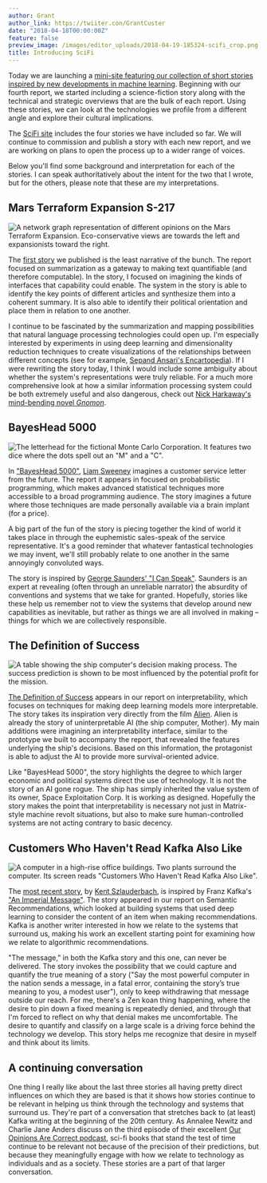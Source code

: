 ```yaml
---
author: Grant
author_link: https://twiiter.con/GrantCuster
date: "2018-04-18T00:00:00Z"
feature: false
preview_image: /images/editor_uploads/2018-04-19-185324-scifi_crop.png
title: Introducing SciFi
---
```


Today we are launching a [mini-site featuring our collection of short stories inspired by new developments in machine learning](https://scifi.fastforwardlabs.com/).   Beginning with our fourth report, we started including a science-fiction story along with the technical and strategic overviews that are the bulk of each report. Using these stories, we can look at the technologies we profile from a different angle and explore their cultural implications.

The [SciFi site](https://scifi.fastforwardlabs.com/) includes the four stories we have included so far. We will continue to commission and publish a story with each new report, and we are working on plans to open the process up to a wider range of voices.

Below you'll find some background and interpretation for each of the stories. I can speak authoritatively about the intent for the two that I wrote, but for the others, please note that these are my interpretations.

## Mars Terraform Expansion S-217

![A network graph representation of different opinions on the Mars Terraform
Expansion. Eco-conservative views are towards the left and expansionists toward
the right.](https://scifi.fastforwardlabs.com/ff04-scifi_clusters-29d0aaa1f1849f40c08f2295ab4a3238.svg)

The [first story](https://scifi.fastforwardlabs.com/ff04/mars-terraform-expansion-s-217) we published is the least narrative of the bunch. The report focused on summarization as a gateway to making text quantifiable (and therefore computable). In the story, I focused on imagining the kinds of interfaces that capability could enable. The system in the story is able to identify the key points of different articles and synthesize them into a coherent summary. It is also able to identify their political orientation and place them in relation to one another. 

I continue to be fascinated by the summarization and mapping possibilities that natural language processing technologies could open up. I'm especially interested by experiments in using deep learning and dimensionality reduction techniques to create visualizations of the relationships between different concepts (see for example, [Sepand Ansari's Encartopedia](http://encartopedia.fastforwardlabs.com/#/)). If I were rewriting the story today, I think I would include some ambiguity about whether the system's representations were truly reliable. For a much more comprehensive look at how a similar information processing system could be both extremely useful and also dangerous, check out [Nick Harkaway's mind-bending novel *Gnomon*](https://www.amazon.com/dp/B071R1GVX2/).

## BayesHead 5000

![The letterhead for the fictional Monte Carlo Corporation. It features two dice where the dots spell out an "M" and a "C".](https://scifi.fastforwardlabs.com/ff05-scifi-01-ec3c7869ee6382df7d32661e053fa87f.svg)

In ["BayesHead 5000"](https://scifi.fastforwardlabs.com/ff05/bayeshead-5000), [Liam Sweeney](http://www.sr.ithaka.org/people/liam-sweeney/) imagines a customer service letter from the future. The report it appears in focused on probabilistic programming, which makes advanced statistical techniques more accessible to a broad programming audience. The story imagines a future where those techniques are made personally available via a brain implant (for a price).

A big part of the fun of the story is piecing together the kind of world it takes place in through the euphemistic sales-speak of the service representative. It's a good reminder that whatever fantastical technologies we may invent, we'll still probably relate to one another in the same annoyingly convoluted ways.

The story is inspired by [George Saunders' "I Can Speak"](http://www.newyorker.com/magazine/1999/06/21/i-can-speak). Saunders is an expert at revealing (often through an unreliable narrator) the absurdity of conventions and systems that we take for granted. Hopefully, stories like these help us remember not to view the systems that develop around new capabilities as inevitable, but rather as things we are all involved in making &ndash; things for which we are collectively responsible. 

## The Definition of Success

![A table showing the ship computer's decision making process. The success prediction is shown to be most influenced by the potential profit for the mission.](https://scifi.fastforwardlabs.com/ff06-scifi-04-411413ee4b6211655a62558808684045.svg)

[The Definition of Success](https://scifi.fastforwardlabs.com/ff06/the-definition-of-success) appears in our report on interpretability, which focuses on techniques for making deep learning models more interpretable. The story takes its inspiration very directly from the film [Alien](https://en.wikipedia.org/wiki/Alien_(film)). Alien is already the story of uninterpretable AI (the ship computer, Mother). My main additions were imagining an interpretability interface, similar to the prototype we built to accompany the report, that revealed the features underlying the ship's decisions. Based on this information, the protagonist is able to adjust the AI to provide more survival-oriented advice.

Like "BayesHead 5000", the story highlights the degree to which larger economic and political systems direct the use of technology. It is not the story of an AI gone rogue. The ship has simply inherited the value system of its owner, Space Exploitation Corp. It is working as designed. Hopefully the story makes the point that interpretability is necessary not just in Matrix-style machine revolt situations, but also to make sure human-controlled systems are not acting contrary to basic decency.

## Customers Who Haven't Read Kafka Also Like

![A computer in a high-rise office buildings. Two plants surround the computer.
Its screen reads "Customers Who Haven't Read Kafka Also Like".](https://scifi.fastforwardlabs.com/ff07-scifi-01-18d681c9b2c91b1ac2944c7c0ed7dfa0.svg)

The [most recent story](https://scifi.fastforwardlabs.com/ff07/customers-who-havent-read-kafka-also-like), by [Kent Szlauderbach](http://kentszlauderbach.com/), is inspired by Franz Kafka's ["An Imperial Message"](http://home.nwciowa.edu/firth/kafka.htm). The story appeared in our report on Semantic Recommendations, which looked at building systems that used deep learning to consider the content of an item when making recommendations. Kafka is another writer interested in how we relate to the systems that surround us, making his work an excellent starting point for examining how we relate to algorithmic recommendations.

"The message," in both the Kafka story and this one, can never be delivered. The story invokes the possibility that we could capture and quantify the true meaning of a story ("Say the most powerful computer in the nation sends a message, in a fatal error, containing the story’s true meaning to you, a modest user"), only to keep withdrawing that message outside our reach. For me, there's a Zen koan thing happening, where the desire to pin down a fixed meaning is repeatedly denied, and through that I'm forced to reflect on why that denial makes me uncomfortable. The desire to quantify and classify on a large scale is a driving force behind the technology we develop. This story helps me recognize that desire in myself and think about its limits.

## A continuing conversation

One thing I really like about the last three stories all having pretty direct influences on which they are based is that it shows how stories continue to be relevant in helping us think through the technology and systems that surround us. They're part of a conversation that stretches back to (at least) Kafka writing at the beginning of the 20th century. As Annalee Newitz and Charlie Jane Anders discuss on the third episode of their excellent [Our Opinions Are Correct podcast](https://www.ouropinionsarecorrect.com/the-podcast/), sci-fi books that stand the test of time continue to be relevant not because of the precision of their predictions, but because they meaningfully engage with how we relate to technology as individuals and as a society. These stories are a part of that larger conversation.
